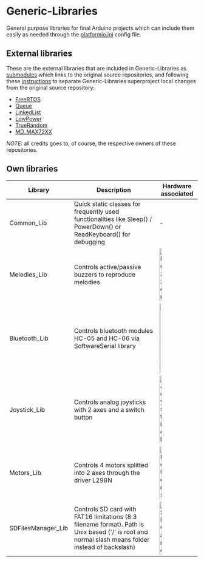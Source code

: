 # Generic-Libraries
General purpose libraries for final Arduino projects which can include them easily as needed through the [platformio.ini](http://docs.platformio.org/en/latest/projectconf.html) config file.

## External libraries
These are the external libraries that are included in Generic-Libraries as [submodules](https://git-scm.com/book/en/v2/Git-Tools-Submodules) which links to the original source repositories, and following these [instructions](https://stackoverflow.com/questions/10856138/make-change-to-a-git-submodule-and-keep-the-changes?utm_medium=organic&utm_source=google_rich_qa&utm_campaign=google_rich_qa) to separate Generic-Libraries superproject local changes from the original source repository:
- [FreeRTOS](https://github.com/feilipu/Arduino_FreeRTOS_Library)
- [Queue](https://github.com/SMFSW/Queue)
- [LinkedList](https://github.com/ivanseidel/LinkedList.git)
- [LowPower](https://github.com/rocketscream/Low-Power)
- [TrueRandom](https://github.com/sirleech/TrueRandom)
- [MD_MAX72XX](https://github.com/MajicDesigns/MD_MAX72XX)

*NOTE:* all credits goes to, of course, the respective owners of these repositories.

## Own libraries
| Library | Description | Hardware associated |
| ------- | ----------- | ------------------- |
| Common_Lib | Quick static classes for frequently used functionalities like Sleep() / PowerDown() or ReadKeyboard() for debugging | - |
| Melodies_Lib | Controls active/passive buzzers to reproduce melodies | <img src="https://i.ebayimg.com/images/g/wLwAAOSwnnpdWqD~/s-l300.jpg" width="25%" alt="Buzzer"> |
| Bluetooth_Lib | Controls bluetooth modules HC-05 and HC-06 via SoftwareSerial library | <img src="https://i2.wp.com/www.martyncurrey.com/wp-content/uploads/2015/08/HC-05-FC-114-HC-06-FC-114_1200-584x400.jpg" width="20%" alt="Bluetooth"> |
| Joystick_Lib | Controls analog joysticks with 2 axes and a switch button | <img src="https://images-na.ssl-images-amazon.com/images/I/41CScnrMzFL._SX425_.jpg" width="25%" alt="Joystick"> |
| Motors_Lib | Controls 4 motors splitted into 2 axes through the driver L298N | <img src="https://http2.mlstatic.com/doble-puente-h-driver-l298n-motor-dc-arduino-arm-avr-l298-D_NQ_NP_838479-MLA31448888181_072019-F.jpg" width="25%" alt="Motors"> |
| SDFilesManager_Lib | Controls SD card with FAT16 limitations (8.3 filename format). Path is Unix based ('/' is root and normal slash means folder instead of backslash) | <img src="https://ae01.alicdn.com/kf/HTB1whIjXs_vK1RkSmRyq6xwupXaD/Micro-SD-Storage-Board-TF-Card-Module-Slot-Socket-Memory-Shield-Module-SPI-for-Arduino-Micro.jpg" width="25%" alt="SD Card"> |